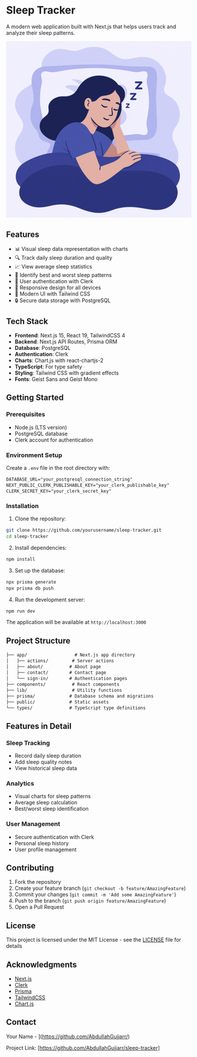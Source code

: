 # Sleep Tracker

A modern web application built with Next.js that helps users track and analyze their sleep patterns.

![Sleep Tracker](public/sleep-tracker.png)

## Features

- 📊 Visual sleep data representation with charts
- 🔍 Track daily sleep duration and quality
- 📈 View average sleep statistics
- 🎯 Identify best and worst sleep patterns
- 👤 User authentication with Clerk
- 📱 Responsive design for all devices
- 🎨 Modern UI with Tailwind CSS
- 🔒 Secure data storage with PostgreSQL

## Tech Stack

- **Frontend**: Next.js 15, React 19, TailwindCSS 4
- **Backend**: Next.js API Routes, Prisma ORM
- **Database**: PostgreSQL
- **Authentication**: Clerk
- **Charts**: Chart.js with react-chartjs-2
- **TypeScript**: For type safety
- **Styling**: Tailwind CSS with gradient effects
- **Fonts**: Geist Sans and Geist Mono

## Getting Started

### Prerequisites

- Node.js (LTS version)
- PostgreSQL database
- Clerk account for authentication

### Environment Setup

Create a `.env` file in the root directory with:

```env
DATABASE_URL="your_postgresql_connection_string"
NEXT_PUBLIC_CLERK_PUBLISHABLE_KEY="your_clerk_publishable_key"
CLERK_SECRET_KEY="your_clerk_secret_key"
```

### Installation

1. Clone the repository:
```bash
git clone https://github.com/yourusername/sleep-tracker.git
cd sleep-tracker
```

2. Install dependencies:
```bash
npm install
```

3. Set up the database:
```bash
npx prisma generate
npx prisma db push
```

4. Run the development server:
```bash
npm run dev
```

The application will be available at `http://localhost:3000`

## Project Structure

```
├── app/                  # Next.js app directory
│   ├── actions/         # Server actions
│   ├── about/          # About page
│   ├── contact/        # Contact page
│   └── sign-in/        # Authentication pages
├── components/          # React components
├── lib/                 # Utility functions
├── prisma/             # Database schema and migrations
├── public/             # Static assets
└── types/              # TypeScript type definitions
```

## Features in Detail

### Sleep Tracking
- Record daily sleep duration
- Add sleep quality notes
- View historical sleep data

### Analytics
- Visual charts for sleep patterns
- Average sleep calculation
- Best/worst sleep identification

### User Management
- Secure authentication with Clerk
- Personal sleep history
- User profile management

## Contributing

1. Fork the repository
2. Create your feature branch (`git checkout -b feature/AmazingFeature`)
3. Commit your changes (`git commit -m 'Add some AmazingFeature'`)
4. Push to the branch (`git push origin feature/AmazingFeature`)
5. Open a Pull Request

## License

This project is licensed under the MIT License - see the [LICENSE](LICENSE) file for details

## Acknowledgments

- [Next.js](https://nextjs.org/)
- [Clerk](https://clerk.dev/)
- [Prisma](https://www.prisma.io/)
- [TailwindCSS](https://tailwindcss.com/)
- [Chart.js](https://www.chartjs.org/)

## Contact

Your Name - ](https://github.com/AbdullahGujjarr/)

Project Link: [https://github.com/AbdullahGujjarr/sleep-tracker]
